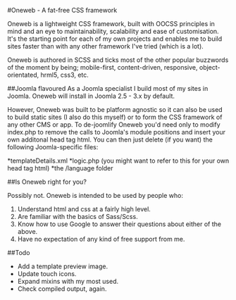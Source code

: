 #Oneweb - A fat-free CSS framework

Oneweb is a lightweight CSS framework, built with OOCSS principles in mind and an eye to maintainability, scalability and ease of customisation. It's the starting point for each of my own projects and enables me to build sites faster than with any other framework I've tried (which is a lot).

Oneweb is authored in SCSS and ticks most of the other popular buzzwords of the moment by being; mobile-first, content-driven, responsive, object-orientated, hrml5, css3, etc.

##Joomla flavoured
As a Joomla specialist I build most of my sites in Joomla. Oneweb will install in Joomla 2.5 - 3.x by default.

However, Oneweb was built to be platform agnostic so it can also be used to build static sites (I also do this myself) or to form the CSS framework of any other CMS or app. To de-joomlify Oneweb you'd need only to modify index.php to remove the calls to Joomla's module positions and insert your own additonal head tag html. You can then just delete (if you want) the following Joomla-specific files:

*templateDetails.xml
*logic.php (you might want to refer to this for your own head tag html)
*the /language folder

##Is Oneweb right for you?

Possibly not. Oneweb is intended to be used by people who:

1. Understand html and css at a fairly high level.
2. Are familiar with the basics of Sass/Scss.
3. Know how to use Google to answer their questions about either of the above.
4. Have no expectation of any kind of free support from me.

##Todo
* Add a template preview image.
* Update touch icons.
* Expand mixins with my most used.
* Check compiled output, again.

